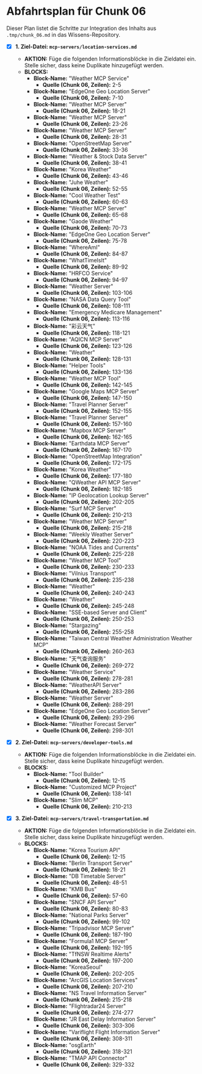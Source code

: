 # Abfahrtsplan für Chunk 06

Dieser Plan listet die Schritte zur Integration des Inhalts aus `.tmp/chunk_06.md` in das Wissens-Repository.

- [x] **1. Ziel-Datei: `mcp-servers/location-services.md`**
    - **AKTION:** Füge die folgenden Informationsblöcke in die Zieldatei ein. Stelle sicher, dass keine Duplikate hinzugefügt werden.
    - **BLOCKS:**
        - **Block-Name:** "Weather MCP Service"
          - **Quelle (Chunk 06, Zeilen):** 2-5
        - **Block-Name:** "EdgeOne Geo Location Server"
          - **Quelle (Chunk 06, Zeilen):** 7-10
        - **Block-Name:** "Weather MCP Server"
          - **Quelle (Chunk 06, Zeilen):** 18-21
        - **Block-Name:** "Weather MCP Server"
          - **Quelle (Chunk 06, Zeilen):** 23-26
        - **Block-Name:** "Weather MCP Server"
          - **Quelle (Chunk 06, Zeilen):** 28-31
        - **Block-Name:** "OpenStreetMap Server"
          - **Quelle (Chunk 06, Zeilen):** 33-36
        - **Block-Name:** "Weather & Stock Data Server"
          - **Quelle (Chunk 06, Zeilen):** 38-41
        - **Block-Name:** "Korea Weather"
          - **Quelle (Chunk 06, Zeilen):** 43-46
        - **Block-Name:** "Juhe Weather"
          - **Quelle (Chunk 06, Zeilen):** 52-55
        - **Block-Name:** "Cool Weather Test"
          - **Quelle (Chunk 06, Zeilen):** 60-63
        - **Block-Name:** "Weather MCP Server"
          - **Quelle (Chunk 06, Zeilen):** 65-68
        - **Block-Name:** "Gaode Weather"
          - **Quelle (Chunk 06, Zeilen):** 70-73
        - **Block-Name:** "EdgeOne Geo Location Server"
          - **Quelle (Chunk 06, Zeilen):** 75-78
        - **Block-Name:** "WhereAmI"
          - **Quelle (Chunk 06, Zeilen):** 84-87
        - **Block-Name:** "WhatTimeIsIt"
          - **Quelle (Chunk 06, Zeilen):** 89-92
        - **Block-Name:** "HRFCO Service"
          - **Quelle (Chunk 06, Zeilen):** 94-97
        - **Block-Name:** "Weather Server"
          - **Quelle (Chunk 06, Zeilen):** 103-106
        - **Block-Name:** "NASA Data Query Tool"
          - **Quelle (Chunk 06, Zeilen):** 108-111
        - **Block-Name:** "Emergency Medicare Management"
          - **Quelle (Chunk 06, Zeilen):** 113-116
        - **Block-Name:** "彩云天气"
          - **Quelle (Chunk 06, Zeilen):** 118-121
        - **Block-Name:** "AQICN MCP Server"
          - **Quelle (Chunk 06, Zeilen):** 123-126
        - **Block-Name:** "Weather"
          - **Quelle (Chunk 06, Zeilen):** 128-131
        - **Block-Name:** "Helper Tools"
          - **Quelle (Chunk 06, Zeilen):** 133-136
        - **Block-Name:** "Weather MCP Tool"
          - **Quelle (Chunk 06, Zeilen):** 142-145
        - **Block-Name:** "Google Maps MCP Server"
          - **Quelle (Chunk 06, Zeilen):** 147-150
        - **Block-Name:** "Travel Planner Server"
          - **Quelle (Chunk 06, Zeilen):** 152-155
        - **Block-Name:** "Travel Planner Server"
          - **Quelle (Chunk 06, Zeilen):** 157-160
        - **Block-Name:** "Mapbox MCP Server"
          - **Quelle (Chunk 06, Zeilen):** 162-165
        - **Block-Name:** "Earthdata MCP Server"
          - **Quelle (Chunk 06, Zeilen):** 167-170
        - **Block-Name:** "OpenStreetMap Integration"
          - **Quelle (Chunk 06, Zeilen):** 172-175
        - **Block-Name:** "Korea Weather"
          - **Quelle (Chunk 06, Zeilen):** 177-180
        - **Block-Name:** "QWeather API MCP Server"
          - **Quelle (Chunk 06, Zeilen):** 182-185
        - **Block-Name:** "IP Geolocation Lookup Server"
          - **Quelle (Chunk 06, Zeilen):** 202-205
        - **Block-Name:** "Surf MCP Server"
          - **Quelle (Chunk 06, Zeilen):** 210-213
        - **Block-Name:** "Weather MCP Server"
          - **Quelle (Chunk 06, Zeilen):** 215-218
        - **Block-Name:** "Weekly Weather Server"
          - **Quelle (Chunk 06, Zeilen):** 220-223
        - **Block-Name:** "NOAA Tides and Currents"
          - **Quelle (Chunk 06, Zeilen):** 225-228
        - **Block-Name:** "Weather MCP Tool"
          - **Quelle (Chunk 06, Zeilen):** 230-233
        - **Block-Name:** "Vilnius Transport"
          - **Quelle (Chunk 06, Zeilen):** 235-238
        - **Block-Name:** "Weather"
          - **Quelle (Chunk 06, Zeilen):** 240-243
        - **Block-Name:** "Weather"
          - **Quelle (Chunk 06, Zeilen):** 245-248
        - **Block-Name:** "SSE-based Server and Client"
          - **Quelle (Chunk 06, Zeilen):** 250-253
        - **Block-Name:** "Stargazing"
          - **Quelle (Chunk 06, Zeilen):** 255-258
        - **Block-Name:** "Taiwan Central Weather Administration Weather MCP"
          - **Quelle (Chunk 06, Zeilen):** 260-263
        - **Block-Name:** "天气查询服务"
          - **Quelle (Chunk 06, Zeilen):** 269-272
        - **Block-Name:** "Weather Service"
          - **Quelle (Chunk 06, Zeilen):** 278-281
        - **Block-Name:** "WeatherAPI Server"
          - **Quelle (Chunk 06, Zeilen):** 283-286
        - **Block-Name:** "Weather Server"
          - **Quelle (Chunk 06, Zeilen):** 288-291
        - **Block-Name:** "EdgeOne Geo Location Server"
          - **Quelle (Chunk 06, Zeilen):** 293-296
        - **Block-Name:** "Weather Forecast Server"
          - **Quelle (Chunk 06, Zeilen):** 298-301

- [x] **2. Ziel-Datei: `mcp-servers/developer-tools.md`**
    - **AKTION:** Füge die folgenden Informationsblöcke in die Zieldatei ein. Stelle sicher, dass keine Duplikate hinzugefügt werden.
    - **BLOCKS:**
        - **Block-Name:** "Tool Builder"
          - **Quelle (Chunk 06, Zeilen):** 12-15
        - **Block-Name:** "Customized MCP Project"
          - **Quelle (Chunk 06, Zeilen):** 138-141
        - **Block-Name:** "Slim MCP"
          - **Quelle (Chunk 06, Zeilen):** 210-213

- [x] **3. Ziel-Datei: `mcp-servers/travel-transportation.md`**
    - **AKTION:** Füge die folgenden Informationsblöcke in die Zieldatei ein. Stelle sicher, dass keine Duplikate hinzugefügt werden.
    - **BLOCKS:**
        - **Block-Name:** "Korea Tourism API"
          - **Quelle (Chunk 06, Zeilen):** 12-15
        - **Block-Name:** "Berlin Transport Server"
          - **Quelle (Chunk 06, Zeilen):** 18-21
        - **Block-Name:** "DB Timetable Server"
          - **Quelle (Chunk 06, Zeilen):** 48-51
        - **Block-Name:** "KMB Bus"
          - **Quelle (Chunk 06, Zeilen):** 57-60
        - **Block-Name:** "SNCF API Server"
          - **Quelle (Chunk 06, Zeilen):** 80-83
        - **Block-Name:** "National Parks Server"
          - **Quelle (Chunk 06, Zeilen):** 99-102
        - **Block-Name:** "Tripadvisor MCP Server"
          - **Quelle (Chunk 06, Zeilen):** 187-190
        - **Block-Name:** "Formula1 MCP Server"
          - **Quelle (Chunk 06, Zeilen):** 192-195
        - **Block-Name:** "TfNSW Realtime Alerts"
          - **Quelle (Chunk 06, Zeilen):** 197-200
        - **Block-Name:** "KoreaSeoul"
          - **Quelle (Chunk 06, Zeilen):** 202-205
        - **Block-Name:** "ArcGIS Location Services"
          - **Quelle (Chunk 06, Zeilen):** 207-210
        - **Block-Name:** "NS Travel Information Server"
          - **Quelle (Chunk 06, Zeilen):** 215-218
        - **Block-Name:** "Flightradar24 Server"
          - **Quelle (Chunk 06, Zeilen):** 274-277
        - **Block-Name:** "JR East Delay Information Server"
          - **Quelle (Chunk 06, Zeilen):** 303-306
        - **Block-Name:** "Variflight Flight Information Server"
          - **Quelle (Chunk 06, Zeilen):** 308-311
        - **Block-Name:** "osgEarth"
          - **Quelle (Chunk 06, Zeilen):** 318-321
        - **Block-Name:** "TMAP API Connector"
          - **Quelle (Chunk 06, Zeilen):** 329-332 